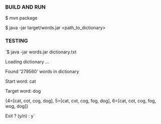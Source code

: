 ### BUILD AND RUN
$ mvn package

$ java -jar target/words.jar <path_to_dictionary>

### TESTING

`$ java -jar words.jar dictionary.txt

Loading dictionary ...

Found '279560' words in dictionary

Start word: cat

Target word: dog

{4=[cat, cot, cog, dog], 5=[cat, cot, cog, fog, dog], 6=[cat, cot, cog, fog, wog, dog]}

Exit ? (y/n) : y`

